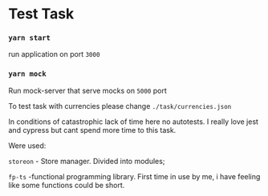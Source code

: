 # Test Task

### `yarn start`

run application on port `3000`

### `yarn mock`

Run mock-server that serve mocks on `5000` port

To test task with currencies please change `./task/currencies.json`

In conditions of catastrophic lack of time here no autotests. I really love jest and cypress but cant spend more time to this task.

Were used:

`storeon` - Store manager. Divided into modules;

`fp-ts` -functional programming library. First time in use by me, i have feeling like some functions could be short.
